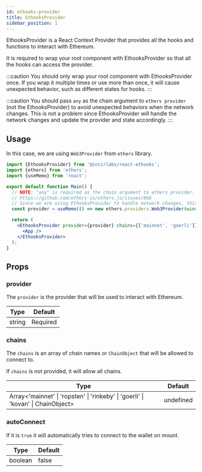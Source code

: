 ```yaml
---
id: ethooks-provider
title: EthooksProvider
sidebar_position: 1
---
```


EthooksProvider is a React Context Provider that provides all the hooks and functions to interact with Ethereum.

It is required to wrap your root component with EthooksProvider so that all the hooks can access the provider.

:::caution
You should only wrap your root component with EthooksProvider once. If you wrap it multiple times or use more than once, it will cause unexpected behavior, such as different states for hooks.
:::

:::caution
You should pass `any` as the chain argument to `ethers provider` (not the EthooksProvider) to avoid unexpected behaviors when the network changes.
This is not a problem since EthooksProvider will handle the network changes and update the provider and state accordingly.
:::

## Usage

In this case, we are using `Web3Provider` from `ethers` library.

```jsx
import {EthooksProvider} from '@incirlabs/react-ethooks';
import {ethers} from 'ethers';
import {useMemo} from 'react';

export default function Main() {
  // NOTE: "any" is required as the chain argument to ethers provider.
  // https://github.com/ethers-io/ethers.js/issues/866
  // Since we are using EthooksProvider to handle network changes, this is not a problem.
  const provider = useMemo(() => new ethers.providers.Web3Provider(window.ethereum, 'any'), []);

  return (
    <EthooksProvider provider={provider} chains={['mainnet', 'goerli']} autoConnect>
      <App />
    </EthooksProvider>
  );
}
```

## Props

### provider

The `provider` is the provider that will be used to interact with Ethereum.

| Type   | Default  |
| ------ | -------- |
| string | Required |

### chains

The `chains` is an array of chain names or `ChainObject` that will be allowed to connect to.

If `chains` is not provided, it will allow all chains.

| Type                                                                             | Default   |
| -------------------------------------------------------------------------------- | --------- |
| Array<'mainnet' \| 'ropsten' \| 'rinkeby' \| 'goerli' \| 'kovan' \| ChainObject> | undefined |

### autoConnect

If it is `true` it will automatically tries to connect to the wallet on mount.

| Type    | Default |
| ------- | ------- |
| boolean | false   |
